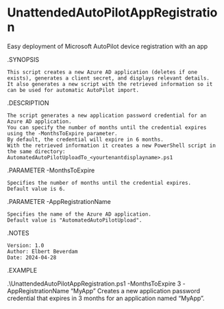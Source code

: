 # UnattendedAutoPilotAppRegistration
Easy deployment of Microsoft AutoPilot device registration with an app

.SYNOPSIS

    This script creates a new Azure AD application (deletes if one exists), generates a client secret, and displays relevant details.
    It also generates a new script with the retrieved information so it can be used for automatic AutoPilot import.

.DESCRIPTION

    The script generates a new application password credential for an Azure AD application.
    You can specify the number of months until the credential expires using the -MonthsToExpire parameter.
    By default, the credential will expire in 6 months.
    With the retrieved information it creates a new PowerShell script in the same directory: AutomatedAutoPilotUploadTo_<yourtenantdisplayname>.ps1

.PARAMETER -MonthsToExpire

    Specifies the number of months until the credential expires.
    Default value is 6.

.PARAMETER -AppRegistrationName

    Specifies the name of the Azure AD application.
    Default value is "AutomatedAutoPilotUpload".

.NOTES

    Version: 1.0
    Author: Elbert Beverdam
    Date: 2024-04-28

.EXAMPLE

  .\UnattendedAutoPilotAppRegistration.ps1 -MonthsToExpire 3 -AppRegistrationName “MyApp” 
  Creates a new application password credential that expires in 3 months for an application named “MyApp”.
